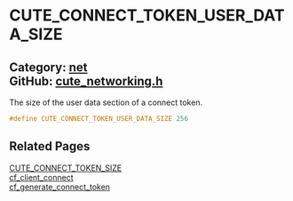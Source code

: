 # CUTE_CONNECT_TOKEN_USER_DATA_SIZE

Category: [net](https://github.com/RandyGaul/cute_framework/blob/master/docs/api_reference?id=net)  
GitHub: [cute_networking.h](https://github.com/RandyGaul/cute_framework/blob/master/include/cute_networking.h)  
---

The size of the user data section of a connect token.

```cpp
#define CUTE_CONNECT_TOKEN_USER_DATA_SIZE 256
```

## Related Pages

[CUTE_CONNECT_TOKEN_SIZE](https://github.com/RandyGaul/cute_framework/blob/master/docs/net/cute_connect_token_size.md)  
[cf_client_connect](https://github.com/RandyGaul/cute_framework/blob/master/docs/net/cf_client_connect.md)  
[cf_generate_connect_token](https://github.com/RandyGaul/cute_framework/blob/master/docs/net/cf_generate_connect_token.md)  
